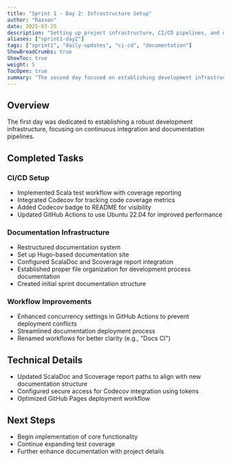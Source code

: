 ```yaml
---
title: "Sprint 1 - Day 2: Infrastructure Setup"
author: "Razvan"
date: 2025-03-25
description: "Setting up project infrastructure, CI/CD pipelines, and documentation systems"
aliases: ["sprint1-day2"]
tags: ["sprint1", "daily-updates", "ci-cd", "documentation"]
ShowBreadCrumbs: true
ShowToc: true
weight: 5
TocOpen: true
summary: "The second day focused on establishing development infrastructure including GitHub Actions workflows, Codecov integration, and documentation pipelines using Hugo and ScalaDoc."
---
```


## Overview

The first day was dedicated to establishing a robust development infrastructure, focusing on continuous integration and documentation pipelines.

## Completed Tasks

### CI/CD Setup
- Implemented Scala test workflow with coverage reporting
- Integrated Codecov for tracking code coverage metrics
- Added Codecov badge to README for visibility
- Updated GitHub Actions to use Ubuntu 22.04 for improved performance

### Documentation Infrastructure
- Restructured documentation system
- Set up Hugo-based documentation site
- Configured ScalaDoc and Scoverage report integration
- Established proper file organization for development process documentation
- Created initial sprint documentation structure

### Workflow Improvements
- Enhanced concurrency settings in GitHub Actions to prevent deployment conflicts
- Streamlined documentation deployment process
- Renamed workflows for better clarity (e.g., "Docs CI")

## Technical Details
- Updated ScalaDoc and Scoverage report paths to align with new documentation structure
- Configured secure access for Codecov integration using tokens
- Optimized GitHub Pages deployment workflow

## Next Steps
- Begin implementation of core functionality
- Continue expanding test coverage
- Further enhance documentation with project details
